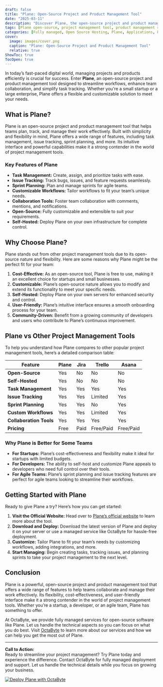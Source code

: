 ```yaml
---
draft: false
title: "Plane: Open-Source Project and Product Management Tool"
date: "2025-03-11"
description: "Discover Plane, the open-source project and product management tool that simplifies team collaboration, task tracking, and workflow management. Learn how Plane compares to other tools and why it’s the perfect choice for your team."
tags: [Plane open-source, project management tool, product management software, Plane vs Jira, Plane vs Trello, open-source project management, Plane features, Plane alternatives, task management tool, team collaboration software]
categories: [Fully managed, Open Source Hosting, Plane, Applications, Project Management]
cover:
  image: images/cover.png
  caption: "Plane: Open-Source Project and Product Management Tool"
  relative: true
ShowToc: true
TocOpen: true
---
```



In today’s fast-paced digital world, managing projects and products efficiently is crucial for success. Enter **Plane**, an open-source project and product management tool designed to streamline workflows, enhance team collaboration, and simplify task tracking. Whether you're a small startup or a large enterprise, Plane offers a flexible and customizable solution to meet your needs.

## What is Plane?

Plane is an open-source project and product management tool that helps teams plan, track, and manage their work effectively. Built with simplicity and flexibility in mind, Plane offers a wide range of features, including task management, issue tracking, sprint planning, and more. Its intuitive interface and powerful capabilities make it a strong contender in the world of project management tools.

### Key Features of Plane

- **Task Management:** Create, assign, and prioritize tasks with ease.
- **Issue Tracking:** Track bugs, issues, and feature requests seamlessly.
- **Sprint Planning:** Plan and manage sprints for agile teams.
- **Customizable Workflows:** Tailor workflows to fit your team’s unique needs.
- **Collaboration Tools:** Foster team collaboration with comments, mentions, and notifications.
- **Open-Source:** Fully customizable and extensible to suit your requirements.
- **Self-Hosted:** Deploy Plane on your own infrastructure for complete control.

## Why Choose Plane?

Plane stands out from other project management tools due to its open-source nature and flexibility. Here are some reasons why Plane might be the perfect fit for your team:

1. **Cost-Effective:** As an open-source tool, Plane is free to use, making it an excellent choice for startups and small businesses.
2. **Customizable:** Plane’s open-source nature allows you to modify and extend its functionality to meet your specific needs.
3. **Self-Hosted:** Deploy Plane on your own servers for enhanced security and control.
4. **User-Friendly:** Plane’s intuitive interface ensures a smooth onboarding process for your team.
5. **Community-Driven:** Benefit from a growing community of developers and users who contribute to Plane’s continuous improvement.

## Plane vs Other Project Management Tools

To help you understand how Plane compares to other popular project management tools, here’s a detailed comparison table:

| Feature                | Plane               | Jira                | Trello              | Asana               |
|------------------------|---------------------|---------------------|---------------------|---------------------|
| **Open-Source**        | Yes                 | No                  | No                  | No                  |
| **Self-Hosted**        | Yes                 | No                  | No                  | No                  |
| **Task Management**    | Yes                 | Yes                 | Yes                 | Yes                 |
| **Issue Tracking**     | Yes                 | Yes                 | Limited             | Yes                 |
| **Sprint Planning**    | Yes                 | Yes                 | No                  | Yes                 |
| **Custom Workflows**   | Yes                 | Yes                 | Limited             | Yes                 |
| **Collaboration Tools**| Yes                 | Yes                 | Yes                 | Yes                 |
| **Pricing**            | Free                | Paid                | Free/Paid           | Free/Paid           |

### Why Plane is Better for Some Teams

- **For Startups:** Plane’s cost-effectiveness and flexibility make it ideal for startups with limited budgets.
- **For Developers:** The ability to self-host and customize Plane appeals to developers who need full control over their tools.
- **For Agile Teams:** Plane’s sprint planning and issue tracking features are perfect for agile teams looking to streamline their workflows.

## Getting Started with Plane

Ready to give Plane a try? Here’s how you can get started:

1. **Visit the Official Website:** Head over to [Plane’s official website](https://plane.so) to learn more about the tool.
2. **Download and Deploy:** Download the latest version of Plane and deploy it on your server or use a managed service like OctaByte for hassle-free deployment.
3. **Customize:** Tailor Plane to fit your team’s needs by customizing workflows, adding integrations, and more.
4. **Start Managing:** Begin creating tasks, tracking issues, and planning sprints to take your project management to the next level.

## Conclusion

Plane is a powerful, open-source project and product management tool that offers a wide range of features to help teams collaborate and manage their work effectively. Its flexibility, cost-effectiveness, and user-friendly interface make it a strong contender in the world of project management tools. Whether you’re a startup, a developer, or an agile team, Plane has something to offer.

At OctaByte, we provide fully managed services for open-source software like Plane. Let us handle the technical aspects so you can focus on what you do best. Visit [OctaByte](https://octabyte.io) to learn more about our services and how we can help you get the most out of Plane.

---

**Call to Action:**  
Ready to streamline your project management? Try Plane today and experience the difference. Contact OctaByte for fully managed deployment and support. Let us handle the technical details while you focus on growing your business.

[![Deploy Plane with OctaByte](/images/deploy-on-octabyte.png)](https://octabyte.io/fully-managed-open-source-services/applications/project-management/plane)